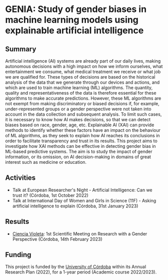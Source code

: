 # GENIA: Study of gender biases in machine learning models using explainable artificial intelligence

## Summary

Artificial intelligence (AI) systems are already part of our daily lives, making autonomous decisions with a high impact on how we inform ourselves, what entertainment we consume, what medical treatment we receive or what job we are qualified for. These types of decisions are based on the historical analysis of the data that we generate through our devices and actions, and which are used to train machine learning (ML) algorithms. The quantity, quality and representativeness of the data is therefore essential for these algorithms to make accurate predictions. However, these ML algorithms are not exempt from making discriminatory or biased decisions if, for example, under-represented groups or a gender perspective were not taken into account in the data collection and subsequent analysis. To limit such cases, it is necessary to know how AI makes decisions, so that we can detect biases based on race, gender, age, etc. Explainable AI (XAI) can provide methods to identify whether these factors have an impact on the behaviour of ML algorithms, as they seek to explain how AI reaches its conclusions in order to facilitate transparency and trust in its results. This project aims to investigate how XAI methods can be effective in detecting gender bias in ML-based predictive systems. The aim is to study the impact of gender information, or its omission, on AI decision-making in domains of great interest such as medicine or education.

## Activities

- Talk at European Researcher's Night - Artificial Intelligence: Can we trust it? (Córdoba, 1st October 2022)
- Talk at International Day of Women and Girls in Science (11F) - Asking artificial intelligence to explain (Córdoba, 31st January 2023)

## Results

- [Ciencia Violeta](https://github.com/aurorarq/genia/tree/main/uco-cienciavioleta): 1st Scientific Meeting on Research with a Gender Perspective (Córdoba, 14th February 2023)

## Funding

This project is funded by the [University of Córdoba](https://www.uco.es/) within its Annual Research Plan (2022), for a 1-year period (Academic course 2022/2023).
